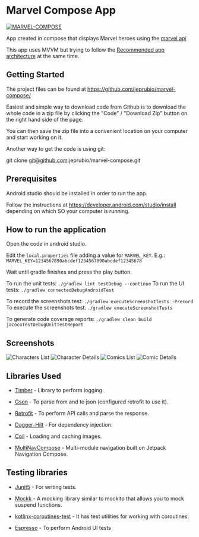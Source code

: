 # Marvel Compose App

[![MARVEL-COMPOSE](https://circleci.com/gh/jeprubio/marvel-compose.svg?style=svg)](https://app.circleci.com/pipelines/github/jeprubio/marvel-compose?branch=main)

App created in compose that displays Marvel heroes using the [marvel api](https://developer.marvel.com/docs)

This app uses MVVM but trying to follow the [Recommended app architecture](https://developer.android.com/jetpack/guide#recommended-app-arch) 
at the same time.

## Getting Started

The project files can be found at https://github.com/jeprubio/marvel-compose/
	
Easiest and simple way to download code from Github is to download the whole code in a zip file by clicking the "Code" / "Download Zip" button on the right hand side of the page.
	
You can then save the zip file into a convenient location on your computer and start working on it.
	
Another way to get the code is using git:
	
git clone git@github.com:jeprubio/marvel-compose.git

## Prerequisites

Android studio should be installed in order to run the app.

Follow the instructions at https://developer.android.com/studio/install depending on which SO your computer is running.

## How to run the application

Open the code in android studio.

Edit the `local.properties` file adding a value for `MARVEL_KEY`. E.g.:
`MARVEL_KEY=1234567890abcdef1234567890abcdef12345678`

Wait until gradle finishes and press the play button.

To run the unit tests: `./gradlew lint testDebug --continue`
To run the UI tests: `./gradlew connectedDebugAndroidTest`

To record the screenshots test: `./gradlew executeScreenshotTests -Precord`
To execute the screenshots test: `./gradlew executeScreenshotTests`

To generate code coverage reports: `./gradlew clean build jacocoTestDebugUnitTestReport`

## Screenshots

![Characters List](https://raw.github.com/jeprubio/marvel-compose/main/screenshots/readme/1-characters-list.jpg)
![Character Details](https://raw.github.com/jeprubio/marvel-compose/main/screenshots/readme/2-character-details.jpg)
![Comics List](https://raw.github.com/jeprubio/marvel-compose/main/screenshots/readme/3-comics-list.jpg)
![Comic Details](https://raw.github.com/jeprubio/marvel-compose/main/screenshots/readme/4-comic-details.jpg)

## Libraries Used

- [Timber](https://github.com/JakeWharton/timber) - Library to perform logging.

- [Gson](https://github.com/google/gson) - To parse from and to json (configured retrofit to use it).

- [Retrofit](https://github.com/square/retrofit) - To perform API calls and parse the response.

- [Dagger-Hilt](https://developer.android.com/training/dependency-injection/hilt-android) - For dependency injection.

- [Coil](https://github.com/coil-kt/coil) - Loading and caching images.

- [MultiNavCompose](https://github.com/jeziellago/multinavcompose) - Multi-module navigation built on Jetpack Navigation Compose.

## Testing libraries
- [Junit5](https://junit.org/junit5/docs/current/user-guide/) - For writing tests.

- [Mockk](https://mockk.io/) - A mocking library similar to mockito that allows you to mock suspend functions.

- [kotlinx-coroutines-test](https://kotlin.github.io/kotlinx.coroutines/kotlinx-coroutines-test/) - It has test utilities for working with coroutines.

- [Espresso](https://developer.android.com/training/testing/espresso) - To perform Android UI tests
